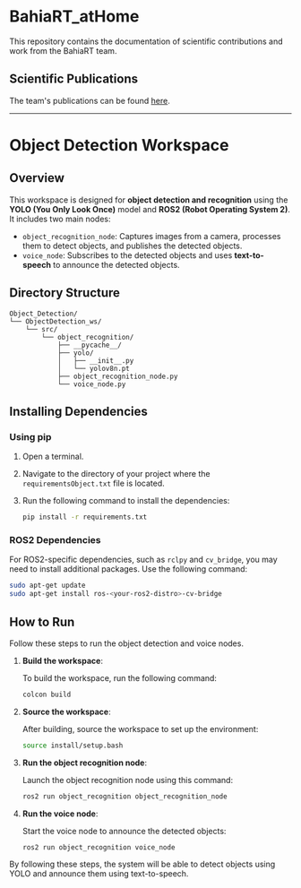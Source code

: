 # BahiaRT_atHome

This repository contains the documentation of scientific contributions and work from the BahiaRT team.

## Scientific Publications
The team's publications can be found [here](https://www.acso.uneb.br/acso/uploads/Main/acsobibref.html).

---

# Object Detection Workspace

## Overview
This workspace is designed for **object detection and recognition** using the **YOLO (You Only Look Once)** model and **ROS2 (Robot Operating System 2)**. It includes two main nodes:
- `object_recognition_node`: Captures images from a camera, processes them to detect objects, and publishes the detected objects.
- `voice_node`: Subscribes to the detected objects and uses **text-to-speech** to announce the detected objects.

## Directory Structure
```plaintext
Object_Detection/
└── ObjectDetection_ws/
    └── src/
        └── object_recognition/
            ├── __pycache__/
            ├── yolo/
            │   ├── __init__.py
            │   └── yolov8n.pt
            ├── object_recognition_node.py
            └── voice_node.py
```
## Installing Dependencies

### Using pip
1. Open a terminal.
2. Navigate to the directory of your project where the `requirementsObject.txt` file is located.
3. Run the following command to install the dependencies:

    ```bash
    pip install -r requirements.txt
    ```

### ROS2 Dependencies
For ROS2-specific dependencies, such as `rclpy` and `cv_bridge`, you may need to install additional packages. Use the following command:

```bash
sudo apt-get update
sudo apt-get install ros-<your-ros2-distro>-cv-bridge
```

## How to Run

Follow these steps to run the object detection and voice nodes.

1. **Build the workspace**:

    To build the workspace, run the following command:

    ```bash
    colcon build
    ```

2. **Source the workspace**:

    After building, source the workspace to set up the environment:

    ```bash
    source install/setup.bash
    ```

3. **Run the object recognition node**:

    Launch the object recognition node using this command:

    ```bash
    ros2 run object_recognition object_recognition_node
    ```

4. **Run the voice node**:

    Start the voice node to announce the detected objects:

    ```bash
    ros2 run object_recognition voice_node
    ```

By following these steps, the system will be able to detect objects using YOLO and announce them using text-to-speech.

